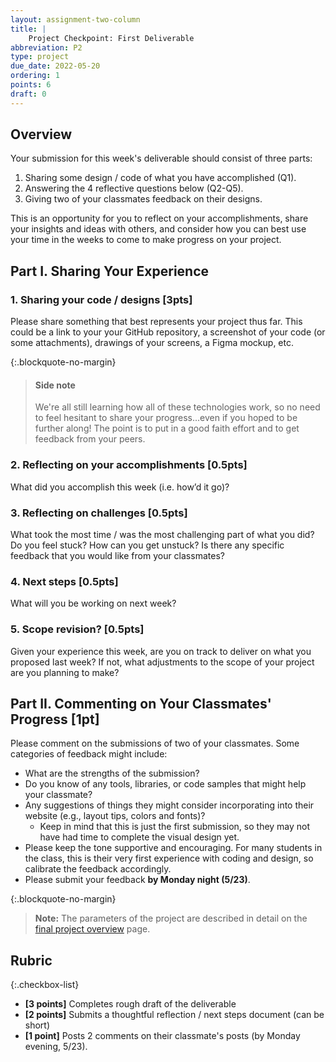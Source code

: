 ```yaml
---
layout: assignment-two-column
title: |
    Project Checkpoint: First Deliverable
abbreviation: P2
type: project
due_date: 2022-05-20
ordering: 1 
points: 6
draft: 0
---
```


## Overview
Your submission for this week's deliverable should consist of three parts:
1. Sharing some design / code of what you have accomplished (Q1).
2. Answering the 4 reflective questions below (Q2-Q5).
3. Giving two of your classmates feedback on their designs.

This is an opportunity for you to reflect on your accomplishments, share your insights and ideas with others, and consider how you can best use your time in the weeks to come to make progress on your project.

## Part I. Sharing Your Experience

### 1. Sharing your code / designs [3pts]
Please share something that best represents your project thus far. This could be a link to your your GitHub repository, a screenshot of your code (or some attachments), drawings of your screens, a Figma mockup, etc. 

{:.blockquote-no-margin}
> #### Side note
> We're all still learning how all of these technologies work, so no need to feel hesitant to share your progress...even if you hoped to be further along! The point is to put in a good faith effort and to get feedback from your peers.


### 2. Reflecting on your accomplishments [0.5pts]
What did you accomplish this week (i.e. how’d it go)?


### 3. Reflecting on challenges [0.5pts]
What took the most time / was the most challenging part of what you did? Do you feel stuck? How can you get unstuck? Is there any specific feedback that you would like from your classmates?


### 4. Next steps [0.5pts]
What will you be working on next week?


### 5. Scope revision? [0.5pts]
Given your experience this week, are you on track to deliver on what you proposed last week? If not, what adjustments to the scope of your project are you planning to make?


## Part II. Commenting on Your Classmates' Progress [1pt]
Please comment on the submissions of two of your classmates. Some categories of feedback might include:
* What are the strengths of the submission?
* Do you know of any tools, libraries, or code samples that might help your classmate?
* Any suggestions of things they might consider incorporating into their website (e.g., layout tips, colors and fonts)? 
    * Keep in mind that this is just the first submission, so they may not have had time to complete the visual design yet.
* Please keep the tone supportive and encouraging. For many students in the class, this is their very first experience with coding and design, so calibrate the feedback accordingly.
* Please submit your feedback **by Monday night (5/23)**.


{:.blockquote-no-margin}
> **Note:** The parameters of the project are described in detail on the [final project overview](../project-description) page.


## Rubric

{:.checkbox-list}
* **[3 points]** Completes rough draft of the deliverable
* **[2 points]** Submits a thoughtful reflection / next steps document (can be short)
* **[1 point]** Posts 2 comments on their classmate's posts (by Monday evening, 5/23).
